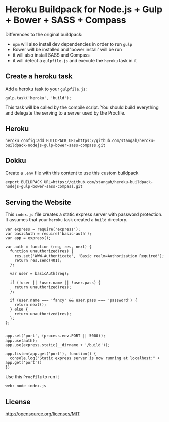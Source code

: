 # Heroku Buildpack for Node.js + Gulp + Bower + SASS + Compass

Differences to the original buildpack:

- `npm` will also install dev dependencies in order to run `gulp`
- Bower will be installed and 'bower install' will be run
- it will also install SASS and Compass
- it will detect a `gulpfile.js` and execute the `heroku` task in it

## Create a heroku task

Add a heroku task to your `gulpfile.js`:

```
gulp.task('heroku', 'build');
```

This task will be called by the compile script. You should build everything and delegate the serving to a server used by the Procfile.

## Heroku

```
heroku config:add BUILDPACK_URL=https://github.com/stangah/heroku-buildpack-nodejs-gulp-bower-sass-compass.git
```

## Dokku

Create a `.env` file with this content to use this custom buildpack

```
export BUILDPACK_URL=https://github.com/stangah/heroku-buildpack-nodejs-gulp-bower-sass-compass.git
```

## Serving the Website

This `index.js` file creates a static express server with password protection. It assumes that your `heroku` task created a `build` directory.

```
var express = require('express');
var basicAuth = require('basic-auth');
var app = express();

var auth = function (req, res, next) {
  function unauthorized(res) {
    res.set('WWW-Authenticate', 'Basic realm=Authorization Required');
    return res.send(401);
  };

  var user = basicAuth(req);

  if (!user || !user.name || !user.pass) {
    return unauthorized(res);
  };

  if (user.name === 'fancy' && user.pass === 'password') {
    return next();
  } else {
    return unauthorized(res);
  };
};


app.set('port', (process.env.PORT || 5000));
app.use(auth);
app.use(express.static(__dirname + '/build'));

app.listen(app.get('port'), function() {
  console.log("Static express server is now running at localhost:" + app.get('port'))
})
```

Use this `Procfile` to run it

```
web: node index.js
```

## License

http://opensource.org/licenses/MIT


